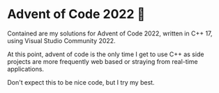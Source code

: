 # Advent of Code 2022 🎄
Contained are my solutions for Advent of Code 2022, written in C++ 17, using Visual Studio Community 2022.

At this point, advent of code is the only time I get to use C++ as side projects are more frequently web based or straying from real-time applications.

Don't expect this to be nice code, but I try my best.
